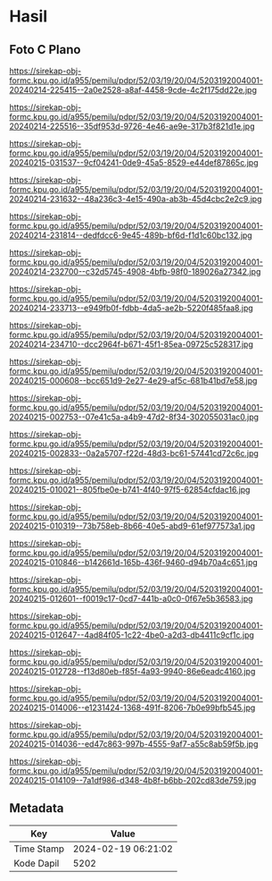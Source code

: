 # Hasil

## Foto C Plano

https://sirekap-obj-formc.kpu.go.id/a955/pemilu/pdpr/52/03/19/20/04/5203192004001-20240214-225415--2a0e2528-a8af-4458-9cde-4c2f175dd22e.jpg

https://sirekap-obj-formc.kpu.go.id/a955/pemilu/pdpr/52/03/19/20/04/5203192004001-20240214-225516--35df953d-9726-4e46-ae9e-317b3f821d1e.jpg

https://sirekap-obj-formc.kpu.go.id/a955/pemilu/pdpr/52/03/19/20/04/5203192004001-20240215-031537--9cf04241-0de9-45a5-8529-e44def87865c.jpg

https://sirekap-obj-formc.kpu.go.id/a955/pemilu/pdpr/52/03/19/20/04/5203192004001-20240214-231632--48a236c3-4e15-490a-ab3b-45d4cbc2e2c9.jpg

https://sirekap-obj-formc.kpu.go.id/a955/pemilu/pdpr/52/03/19/20/04/5203192004001-20240214-231814--dedfdcc6-9e45-489b-bf6d-f1d1c60bc132.jpg

https://sirekap-obj-formc.kpu.go.id/a955/pemilu/pdpr/52/03/19/20/04/5203192004001-20240214-232700--c32d5745-4908-4bfb-98f0-189026a27342.jpg

https://sirekap-obj-formc.kpu.go.id/a955/pemilu/pdpr/52/03/19/20/04/5203192004001-20240214-233713--e949fb0f-fdbb-4da5-ae2b-5220f485faa8.jpg

https://sirekap-obj-formc.kpu.go.id/a955/pemilu/pdpr/52/03/19/20/04/5203192004001-20240214-234710--dcc2964f-b671-45f1-85ea-09725c528317.jpg

https://sirekap-obj-formc.kpu.go.id/a955/pemilu/pdpr/52/03/19/20/04/5203192004001-20240215-000608--bcc651d9-2e27-4e29-af5c-681b41bd7e58.jpg

https://sirekap-obj-formc.kpu.go.id/a955/pemilu/pdpr/52/03/19/20/04/5203192004001-20240215-002753--07e41c5a-a4b9-47d2-8f34-302055031ac0.jpg

https://sirekap-obj-formc.kpu.go.id/a955/pemilu/pdpr/52/03/19/20/04/5203192004001-20240215-002833--0a2a5707-f22d-48d3-bc61-57441cd72c6c.jpg

https://sirekap-obj-formc.kpu.go.id/a955/pemilu/pdpr/52/03/19/20/04/5203192004001-20240215-010021--805fbe0e-b741-4f40-97f5-62854cfdac16.jpg

https://sirekap-obj-formc.kpu.go.id/a955/pemilu/pdpr/52/03/19/20/04/5203192004001-20240215-010319--73b758eb-8b66-40e5-abd9-61ef977573a1.jpg

https://sirekap-obj-formc.kpu.go.id/a955/pemilu/pdpr/52/03/19/20/04/5203192004001-20240215-010846--b142661d-165b-436f-9460-d94b70a4c651.jpg

https://sirekap-obj-formc.kpu.go.id/a955/pemilu/pdpr/52/03/19/20/04/5203192004001-20240215-012601--f0019c17-0cd7-441b-a0c0-0f67e5b36583.jpg

https://sirekap-obj-formc.kpu.go.id/a955/pemilu/pdpr/52/03/19/20/04/5203192004001-20240215-012647--4ad84f05-1c22-4be0-a2d3-db4411c9cf1c.jpg

https://sirekap-obj-formc.kpu.go.id/a955/pemilu/pdpr/52/03/19/20/04/5203192004001-20240215-012728--f13d80eb-f85f-4a93-9940-86e6eadc4160.jpg

https://sirekap-obj-formc.kpu.go.id/a955/pemilu/pdpr/52/03/19/20/04/5203192004001-20240215-014006--e1231424-1368-491f-8206-7b0e99bfb545.jpg

https://sirekap-obj-formc.kpu.go.id/a955/pemilu/pdpr/52/03/19/20/04/5203192004001-20240215-014036--ed47c863-997b-4555-9af7-a55c8ab59f5b.jpg

https://sirekap-obj-formc.kpu.go.id/a955/pemilu/pdpr/52/03/19/20/04/5203192004001-20240215-014109--7a1df986-d348-4b8f-b6bb-202cd83de759.jpg


## Metadata

| Key        | Value               |
| ---------- | ------------------- |
| Time Stamp | 2024-02-19 06:21:02 |
| Kode Dapil | 5202                |



